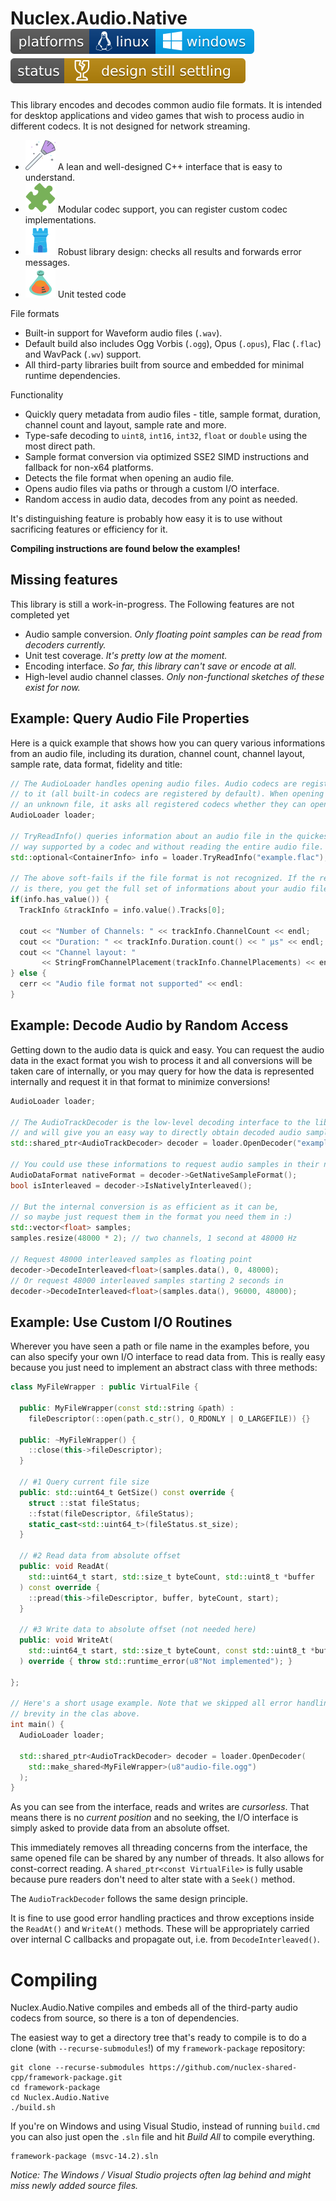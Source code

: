 Nuclex.Audio.Native ![Developed on Linux, should work on Windows](./Documents/images/platforms-linux-windows-badge.svg) ![Design is not final and some parts of the code are still work in progress](./Documents/images/status-design-still-settling-badge.svg)
===================

This library encodes and decodes common audio file formats. It is intended
for desktop applications and video games that wish to process audio in
different codecs. It is not designed for network streaming.

  - ![Tidy](./Documents/images/feature-tidy.svg)
    A lean and well-designed C++ interface that is easy to understand.
  - ![Modular](./Documents/images/feature-modular.svg)
    Modular codec support, you can register custom codec implementations.
  - ![Robust](./Documents/images/feature-robust.svg)
    Robust library design: checks all results and forwards error messages.
  - ![Tested](./Documents/images/feature-tested.svg)
    Unit tested code

File formats

  - Built-in support for Waveform audio files (`.wav`).
  - Default build also includes Ogg Vorbis (`.ogg`), Opus (`.opus`),
    Flac (`.flac`) and WavPack (`.wv`) support.
  - All third-party libraries built from source and embedded for
    minimal runtime dependencies.

Functionality

  - Quickly query metadata from audio files - title, sample format,
    duration, channel count and layout, sample rate and more.
  - Type-safe decoding to `uint8`, `int16`, `int32`, `float` or `double`
    using the most direct path.
  - Sample format conversion via optimized SSE2 SIMD instructions
    and fallback for non-x64 platforms.
  - Detects the file format when opening an audio file.
  - Opens audio files via paths or through a custom I/O interface.
  - Random access in audio data, decodes from any point as needed.

It's distinguishing feature is probably how easy it is to use without
sacrificing features or efficiency for it.

**Compiling instructions are found below the examples!**


Missing features
----------------

This library is still a work-in-progress. The Following features are not
completed yet

  - Audio sample conversion.
    *Only floating point samples can be read from decoders currently.*
  - Unit test coverage.
    *It's pretty low at the moment.*
  - Encoding interface.
    *So far, this library can't save or encode at all.*
  - High-level audio channel classes.
    *Only non-functional sketches of these exist for now.*


Example: Query Audio File Properties
------------------------------------

Here is a quick example that shows how you can query various informations
from an audio file, including its duration, channel count, channel layout,
sample rate, data format, fidelity and title:

```cpp
// The AudioLoader handles opening audio files. Audio codecs are registered
// to it (all built-in codecs are registered by default). When opening
// an unknown file, it asks all registered codecs whether they can open it.
AudioLoader loader;

// TryReadInfo() queries information about an audio file in the quickest
// way supported by a codec and without reading the entire audio file.
std::optional<ContainerInfo> info = loader.TryReadInfo("example.flac");

// The above soft-fails if the file format is not recognized. If the result
// is there, you get the full set of informations about your audio file.
if(info.has_value()) {
  TrackInfo &trackInfo = info.value().Tracks[0];

  cout << "Number of Channels: " << trackInfo.ChannelCount << endl;
  cout << "Duration: " << trackInfo.Duration.count() << " μs" << endl;
  cout << "Channel layout: "
       << StringFromChannelPlacement(trackInfo.ChannelPlacements) << endl;
} else {
  cerr << "Audio file format not supported" << endl:
}
```


Example: Decode Audio by Random Access
--------------------------------------

Getting down to the audio data is quick and easy. You can request the audio
data in the exact format you wish to process it and all conversions will be
taken care of internally, or you may query for how the data is represented
internally and request it in that format to minimize conversions!

```cpp
AudioLoader loader;

// The AudioTrackDecoder is the low-level decoding interface to the library
// and will give you an easy way to directly obtain decoded audio samples.
std::shared_ptr<AudioTrackDecoder> decoder = loader.OpenDecoder("example.opus");

// You could use these informations to request audio samples in their native format
AudioDataFormat nativeFormat = decoder->GetNativeSampleFormat();
bool isInterleaved = decoder->IsNativelyInterleaved();

// But the internal conversion is as efficient as it can be,
// so maybe just request them in the format you need them in :)
std::vector<float> samples;
samples.resize(48000 * 2); // two channels, 1 second at 48000 Hz

// Request 48000 interleaved samples as floating point
decoder->DecodeInterleaved<float>(samples.data(), 0, 48000);
// Or request 48000 interleaved samples starting 2 seconds in
decoder->DecodeInterleaved<float>(samples.data(), 96000, 48000);
```


Example: Use Custom I/O Routines
--------------------------------

Wherever you have seen a path or file name in the examples before, you can
also specify your own I/O interface to read data from. This is really easy
because you just need to implement an abstract class with three methods:

```cpp
class MyFileWrapper : public VirtualFile {

  public: MyFileWrapper(const std::string &path) :
    fileDescriptor(::open(path.c_str(), O_RDONLY | O_LARGEFILE)) {}
  
  public: ~MyFileWrapper() {
    ::close(this->fileDescriptor);
  }

  // #1 Query current file size
  public: std::uint64_t GetSize() const override {
    struct ::stat fileStatus;
    ::fstat(fileDescriptor, &fileStatus);
    static_cast<std::uint64_t>(fileStatus.st_size);
  }

  // #2 Read data from absolute offset
  public: void ReadAt(
    std::uint64_t start, std::size_t byteCount, std::uint8_t *buffer
  ) const override {
    ::pread(this->fileDescriptor, buffer, byteCount, start);      
  }

  // #3 Write data to absolute offset (not needed here)
  public: void WriteAt(
    std::uint64_t start, std::size_t byteCount, const std::uint8_t *buffer
  ) override { throw std::runtime_error(u8"Not implemented"); }

};

// Here's a short usage example. Note that we skipped all error handling for
// brevity in the clas above.
int main() {
  AudioLoader loader;

  std::shared_ptr<AudioTrackDecoder> decoder = loader.OpenDecoder(
    std::make_shared<MyFileWrapper>(u8"audio-file.ogg")
  );
}
```

As you can see from the interface, reads and writes are *cursorless*. That
means there is no *current position* and no seeking, the I/O interface is
simply asked to provide data from an absolute offset.

This immediately removes all threading concerns from the interface, the same
opened file can be shared by any number of threads. It also allows for
const-correct reading. A `shared_ptr<const VirtualFile>` is fully usable
because pure readers don't need to alter state with a `Seek()` method.

The `AudioTrackDecoder` follows the same design principle.

It is fine to use good error handling practices and throw exceptions inside
the `ReadAt()` and `WriteAt()` methods. These will be appropriately carried
over internal C callbacks and propagate out, i.e. from `DecodeInterleaved()`.


Compiling
=========

Nuclex.Audio.Native compiles and embeds all of the third-party audio codecs
from source, so there is a ton of dependencies.

The easiest way to get a directory tree that's ready to compile is to do
a clone (with `--recurse-submodules`!) of my `framework-package` repository:

    git clone --recurse-submodules https://github.com/nuclex-shared-cpp/framework-package.git
    cd framework-package
    cd Nuclex.Audio.Native
    ./build.sh

If you're on Windows and using Visual Studio, instead of running `build.cmd` you can
also just open the `.sln` file and hit *Build All* to compile everything.

    framework-package (msvc-14.2).sln

*Notice: The Windows / Visual Studio projects often lag behind and might miss newly
added source files.*
